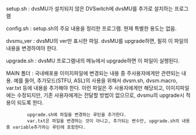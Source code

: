 setup.sh : dvsMU가 설치되지 않은 DVSwitch에 dvsMU를 추가로 설치하는 프로그램

config.sh : setup.sh의 주요 내용을 정리한 프로그램. 현재 특별한 용도는 없음.

dvsmu_ver : dvsMU의 ver만 표시한 파일. dvsMU를 upgrade하면, 필히 이 파일의 내용을 변경하여야 한다.

upgrade.sh : dvsMU 프로그램내의 메뉴에서 upgrade하면 이 파일이 실행된다.

MAIN 폴더 : 국내배포용 이미지파일에 변경되는 내용 중 주사용자에게만 관련되는 내용.
            예를 들어, 추가모드(STFU, ASL)의 사용을 위해서 dvsm.sh, dvsm.macro, var.txt 등에 내용을 추가해야 한다.
            이런 파일은 주 사용자에게만 해당되고, 이미지파일에는 수정되지만, 기존 사용자에게는 전달할 방법이 없으므로,
            dvsmu의 upgrade시 적용이 되도록 한다.
                        
            upgrade.sh에 파일을 변경하는 루틴을 추가한다.
            var.txt은 파일을 변경하는 것이 아니고, 추가되는 변수만, upgrade.sh의 내용중 variable추가하는 루틴에 포함한다.


